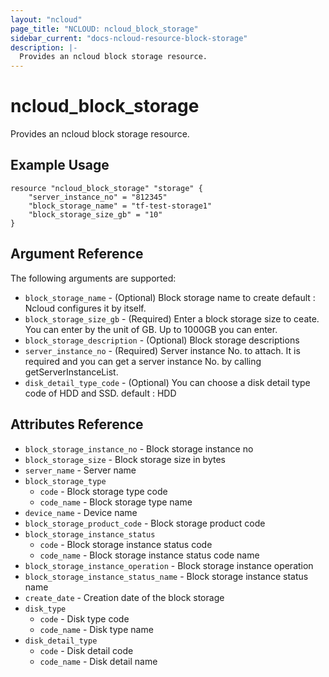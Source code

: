 ```yaml
---
layout: "ncloud"
page_title: "NCLOUD: ncloud_block_storage"
sidebar_current: "docs-ncloud-resource-block-storage"
description: |-
  Provides an ncloud block storage resource.
---
```


# ncloud_block_storage

Provides an ncloud block storage resource.

## Example Usage

```hcl
resource "ncloud_block_storage" "storage" {
	"server_instance_no" = "812345"
	"block_storage_name" = "tf-test-storage1"
	"block_storage_size_gb" = "10"
}
```

## Argument Reference

The following arguments are supported:

* `block_storage_name` - (Optional) Block storage name to create default : Ncloud configures it by itself.
* `block_storage_size_gb` - (Required) Enter a block storage size to ceate. You can enter by the unit of GB. Up to 1000GB you can enter.
* `block_storage_description` - (Optional) Block storage descriptions
* `server_instance_no` - (Required) Server instance No. to attach. It is required and you can get a server instance No. by calling getServerInstanceList.
* `disk_detail_type_code` - (Optional) You can choose a disk detail type code of HDD and SSD. default : HDD

## Attributes Reference

* `block_storage_instance_no` - Block storage instance no
* `block_storage_size` - Block storage size in bytes
* `server_name` - Server name
* `block_storage_type`
    * `code` - Block storage type code
    * `code_name` - Block storage type name
* `device_name` - Device name
* `block_storage_product_code` - Block storage product code
* `block_storage_instance_status`
    * `code` - Block storage instance status code
    * `code_name` - Block storage instance status code name
* `block_storage_instance_operation` - Block storage instance operation
* `block_storage_instance_status_name` - Block storage instance status name
* `create_date` - Creation date of the block storage
* `disk_type`
    * `code` - Disk type code
    * `code_name` - Disk type name
* `disk_detail_type`
    * `code` - Disk detail code
    * `code_name` - Disk detail name
